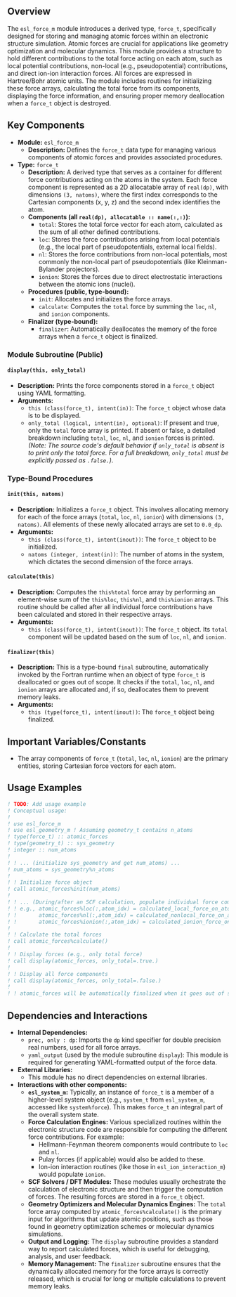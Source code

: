 ## Overview

The `esl_force_m` module introduces a derived type, `force_t`, specifically designed for storing and managing atomic forces within an electronic structure simulation. Atomic forces are crucial for applications like geometry optimization and molecular dynamics. This module provides a structure to hold different contributions to the total force acting on each atom, such as local potential contributions, non-local (e.g., pseudopotential) contributions, and direct ion-ion interaction forces. All forces are expressed in Hartree/Bohr atomic units. The module includes routines for initializing these force arrays, calculating the total force from its components, displaying the force information, and ensuring proper memory deallocation when a `force_t` object is destroyed.

## Key Components

- **Module:** `esl_force_m`
    - **Description:** Defines the `force_t` data type for managing various components of atomic forces and provides associated procedures.
- **Type:** `force_t`
    - **Description:** A derived type that serves as a container for different force contributions acting on the atoms in the system. Each force component is represented as a 2D allocatable array of `real(dp)`, with dimensions `(3, natoms)`, where the first index corresponds to the Cartesian components (x, y, z) and the second index identifies the atom.
    - **Components (all `real(dp), allocatable :: name(:,:)`):**
        - `total`: Stores the total force vector for each atom, calculated as the sum of all other defined contributions.
        - `loc`: Stores the force contributions arising from local potentials (e.g., the local part of pseudopotentials, external local fields).
        - `nl`: Stores the force contributions from non-local potentials, most commonly the non-local part of pseudopotentials (like Kleinman-Bylander projectors).
        - `ionion`: Stores the forces due to direct electrostatic interactions between the atomic ions (nuclei).
    - **Procedures (public, type-bound):**
        - `init`: Allocates and initializes the force arrays.
        - `calculate`: Computes the `total` force by summing the `loc`, `nl`, and `ionion` components.
    - **Finalizer (type-bound):**
        - `finalizer`: Automatically deallocates the memory of the force arrays when a `force_t` object is finalized.

### Module Subroutine (Public)
#### `display(this, only_total)`
- **Description:** Prints the force components stored in a `force_t` object using YAML formatting.
- **Arguments:**
    - `this (class(force_t), intent(in))`: The `force_t` object whose data is to be displayed.
    - `only_total (logical, intent(in), optional)`: If present and true, only the `total` force array is printed. If absent or false, a detailed breakdown including `total`, `loc`, `nl`, and `ionion` forces is printed. *(Note: The source code's default behavior if `only_total` is absent is to print only the total force. For a full breakdown, `only_total` must be explicitly passed as `.false.`)*.

### Type-Bound Procedures

#### `init(this, natoms)`
- **Description:** Initializes a `force_t` object. This involves allocating memory for each of the force arrays (`total`, `loc`, `nl`, `ionion`) with dimensions `(3, natoms)`. All elements of these newly allocated arrays are set to `0.0_dp`.
- **Arguments:**
    - `this (class(force_t), intent(inout))`: The `force_t` object to be initialized.
    - `natoms (integer, intent(in))`: The number of atoms in the system, which dictates the second dimension of the force arrays.

#### `calculate(this)`
- **Description:** Computes the `this%total` force array by performing an element-wise sum of the `this%loc`, `this%nl`, and `this%ionion` arrays. This routine should be called after all individual force contributions have been calculated and stored in their respective arrays.
- **Arguments:**
    - `this (class(force_t), intent(inout))`: The `force_t` object. Its `total` component will be updated based on the sum of `loc`, `nl`, and `ionion`.

#### `finalizer(this)`
- **Description:** This is a type-bound `final` subroutine, automatically invoked by the Fortran runtime when an object of type `force_t` is deallocated or goes out of scope. It checks if the `total`, `loc`, `nl`, and `ionion` arrays are allocated and, if so, deallocates them to prevent memory leaks.
- **Arguments:**
    - `this (type(force_t), intent(inout))`: The `force_t` object being finalized.

## Important Variables/Constants
- The array components of `force_t` (`total`, `loc`, `nl`, `ionion`) are the primary entities, storing Cartesian force vectors for each atom.

## Usage Examples
```fortran
! TODO: Add usage example
! Conceptual usage:
!
! use esl_force_m
! use esl_geometry_m ! Assuming geometry_t contains n_atoms
! type(force_t) :: atomic_forces
! type(geometry_t) :: sys_geometry
! integer :: num_atoms
!
! ! ... (initialize sys_geometry and get num_atoms) ...
! num_atoms = sys_geometry%n_atoms
!
! ! Initialize force object
! call atomic_forces%init(num_atoms)
!
! ! ... (During/after an SCF calculation, populate individual force components) ...
! ! e.g., atomic_forces%loc(:,atom_idx) = calculated_local_force_on_atom_idx
! !       atomic_forces%nl(:,atom_idx) = calculated_nonlocal_force_on_atom_idx
! !       atomic_forces%ionion(:,atom_idx) = calculated_ionion_force_on_atom_idx
!
! ! Calculate the total forces
! call atomic_forces%calculate()
!
! ! Display forces (e.g., only total force)
! call display(atomic_forces, only_total=.true.)
!
! ! Display all force components
! call display(atomic_forces, only_total=.false.)
!
! ! atomic_forces will be automatically finalized when it goes out of scope.
```

## Dependencies and Interactions

- **Internal Dependencies:**
    - `prec, only : dp`: Imports the `dp` kind specifier for double precision real numbers, used for all force arrays.
    - `yaml_output` (used by the module subroutine `display`): This module is required for generating YAML-formatted output of the force data.
- **External Libraries:**
    - This module has no direct dependencies on external libraries.
- **Interactions with other components:**
    - **`esl_system_m`:** Typically, an instance of `force_t` is a member of a higher-level system object (e.g., `system_t` from `esl_system_m`, accessed like `system%force`). This makes `force_t` an integral part of the overall system state.
    - **Force Calculation Engines:** Various specialized routines within the electronic structure code are responsible for computing the different force contributions. For example:
        - Hellmann-Feynman theorem components would contribute to `loc` and `nl`.
        - Pulay forces (if applicable) would also be added to these.
        - Ion-ion interaction routines (like those in `esl_ion_interaction_m`) would populate `ionion`.
    - **SCF Solvers / DFT Modules:** These modules usually orchestrate the calculation of electronic structure and then trigger the computation of forces. The resulting forces are stored in a `force_t` object.
    - **Geometry Optimizers and Molecular Dynamics Engines:** The `total` force array computed by `atomic_forces%calculate()` is the primary input for algorithms that update atomic positions, such as those found in geometry optimization schemes or molecular dynamics simulations.
    - **Output and Logging:** The `display` subroutine provides a standard way to report calculated forces, which is useful for debugging, analysis, and user feedback.
    - **Memory Management:** The `finalizer` subroutine ensures that the dynamically allocated memory for the force arrays is correctly released, which is crucial for long or multiple calculations to prevent memory leaks.
